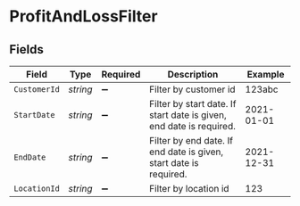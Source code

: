 # ProfitAndLossFilter


## Fields

| Field                                                               | Type                                                                | Required                                                            | Description                                                         | Example                                                             |
| ------------------------------------------------------------------- | ------------------------------------------------------------------- | ------------------------------------------------------------------- | ------------------------------------------------------------------- | ------------------------------------------------------------------- |
| `CustomerId`                                                        | *string*                                                            | :heavy_minus_sign:                                                  | Filter by customer id                                               | 123abc                                                              |
| `StartDate`                                                         | *string*                                                            | :heavy_minus_sign:                                                  | Filter by start date. If start date is given, end date is required. | 2021-01-01                                                          |
| `EndDate`                                                           | *string*                                                            | :heavy_minus_sign:                                                  | Filter by end date. If end date is given, start date is required.   | 2021-12-31                                                          |
| `LocationId`                                                        | *string*                                                            | :heavy_minus_sign:                                                  | Filter by location id                                               | 123                                                                 |